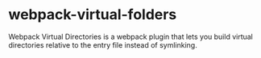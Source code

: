 # webpack-virtual-folders
Webpack Virtual Directories is a webpack plugin that lets you build virtual directories relative to the entry file instead of symlinking.

